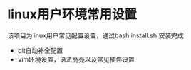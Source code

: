 # linux用户环境常用设置

  该项目为linux用户常见配置设置，通过bash install.sh 安装完成
  * git自动补全配置 
  * vim环境设置，语法高亮以及常见插件设置
  
